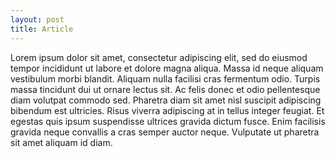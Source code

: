 ```yaml
---
layout: post
title: Article
---
```



Lorem ipsum dolor sit amet, consectetur adipiscing elit, sed do eiusmod tempor incididunt ut labore et dolore magna aliqua. Massa id neque aliquam vestibulum morbi blandit. Aliquam nulla facilisi cras fermentum odio. Turpis massa tincidunt dui ut ornare lectus sit. Ac felis donec et odio pellentesque diam volutpat commodo sed. Pharetra diam sit amet nisl suscipit adipiscing bibendum est ultricies. Risus viverra adipiscing at in tellus integer feugiat. Et egestas quis ipsum suspendisse ultrices gravida dictum fusce. Enim facilisis gravida neque convallis a cras semper auctor neque. Vulputate ut pharetra sit amet aliquam id diam.
